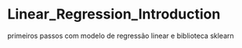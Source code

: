 # Linear_Regression_Introduction
primeiros passos com modelo de regressão linear e biblioteca sklearn 
